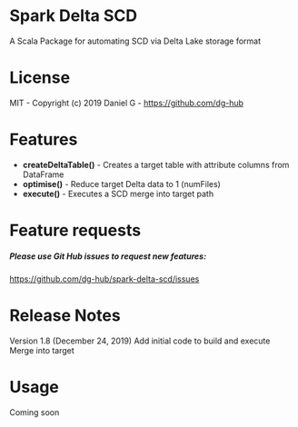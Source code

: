 # Spark Delta SCD
A Scala Package for automating SCD via Delta Lake storage format

# License 
MIT - Copyright (c) 2019 Daniel G - https://github.com/dg-hub

# Features

* **createDeltaTable()** -  Creates a target table with attribute columns from DataFrame
* **optimise()** -  Reduce target Delta data to 1 (numFiles)
* **execute()** - Executes a SCD merge into target path

# Feature requests
##### Please use Git Hub issues to request new features:
https://github.com/dg-hub/spark-delta-scd/issues


# Release Notes

Version 1.8 (December 24, 2019) Add initial code to build and execute Merge into target

# Usage

Coming soon
